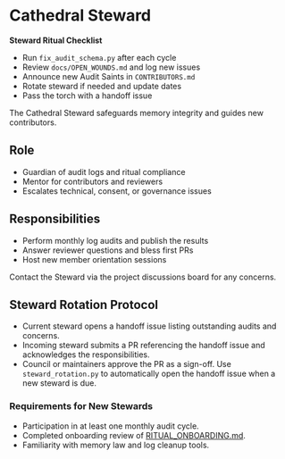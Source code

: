 # Cathedral Steward

**Steward Ritual Checklist**
- Run `fix_audit_schema.py` after each cycle
- Review `docs/OPEN_WOUNDS.md` and log new issues
- Announce new Audit Saints in `CONTRIBUTORS.md`
- Rotate steward if needed and update dates
- Pass the torch with a handoff issue

The Cathedral Steward safeguards memory integrity and guides new contributors.

## Role
- Guardian of audit logs and ritual compliance
- Mentor for contributors and reviewers
- Escalates technical, consent, or governance issues

## Responsibilities
- Perform monthly log audits and publish the results
- Answer reviewer questions and bless first PRs
- Host new member orientation sessions

Contact the Steward via the project discussions board for any concerns.

## Steward Rotation Protocol
- Current steward opens a handoff issue listing outstanding audits and concerns.
- Incoming steward submits a PR referencing the handoff issue and acknowledges the responsibilities.
- Council or maintainers approve the PR as a sign-off.
Use `steward_rotation.py` to automatically open the handoff issue when a new steward is due.

### Requirements for New Stewards
- Participation in at least one monthly audit cycle.
- Completed onboarding review of [RITUAL_ONBOARDING.md](RITUAL_ONBOARDING.md).
- Familiarity with memory law and log cleanup tools.
